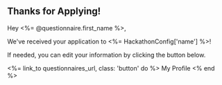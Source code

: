 <h2 class="center">
  Thanks for Applying!
</h2>

Hey <%= @questionnaire.first_name %>,

We've received your application to <%= HackathonConfig['name'] %>!

If needed, you can edit your information by clicking the button below.

<%= link_to questionnaires_url, class: 'button' do %>
  My Profile
<% end %>
